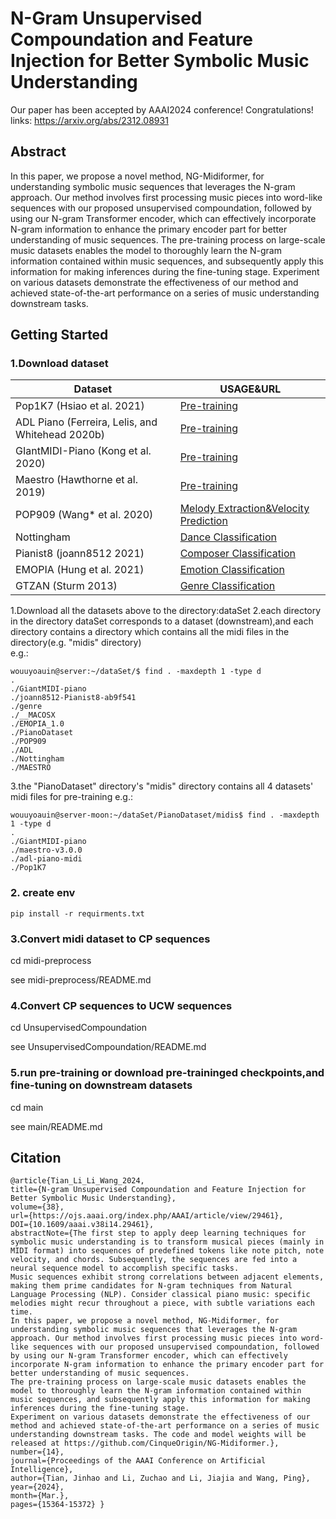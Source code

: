 

# N-Gram Unsupervised Compoundation and Feature Injection for Better Symbolic Music Understanding

Our paper has been accepted by AAAI2024 conference! Congratulations!
links: https://arxiv.org/abs/2312.08931

## Abstract
In this paper, we propose a novel method, NG-Midiformer, for understanding symbolic music sequences that leverages the N-gram approach. Our method involves first processing music pieces into word-like sequences with our proposed unsupervised compoundation, followed by using our N-gram Transformer encoder, which can effectively incorporate N-gram information to enhance the primary encoder part for better understanding of music sequences. The pre-training process on large-scale music datasets enables the model to thoroughly learn the N-gram information contained within music sequences, and subsequently apply this information for making inferences during the fine-tuning stage. Experiment on various datasets demonstrate the effectiveness of our method and achieved state-of-the-art performance on a series of music understanding downstream tasks.

## Getting Started

### 1.Download dataset
| Dataset                       | USAGE\&URL        |
|-------------------------------|--------------|
| Pop1K7 (Hsiao et al. 2021)    | [Pre-training](https://github.com/YatingMusic/compound-word-transformer) |
| ADL Piano (Ferreira, Lelis, and Whitehead 2020b) | [Pre-training](https://github.com/lucasnfe/adl-piano-midi) |
| GIantMIDI-Piano (Kong et al. 2020) | [Pre-training](https://github.com/bytedance/GiantMIDI-Piano) |
| Maestro (Hawthorne et al. 2019) | [Pre-training](https://magenta.tensorflow.org/datasets/maestro) |
| POP909 (Wang* et al. 2020)     | [Melody Extraction&Velocity Prediction](https://github.com/music-x-lab/POP909-Dataset) |
| Nottingham                     | [Dance Classification](https://github.com/jukedeck/nottingham-dataset) |
| Pianist8 (joann8512 2021)      | [Composer Classification](https://zenodo.org/records/5089279) |
| EMOPIA (Hung et al. 2021)      | [Emotion Classification](https://annahung31.github.io/EMOPIA/) |
| GTZAN (Sturm 2013)             | [Genre Classification](https://github.com/chittalpatel/Music-Genre-Classification-GTZAN) |


1.Download all the datasets above to the directory:dataSet
2.each directory in the directory dataSet corresponds to a dataset (downstream),and each directory contains a directory  which contains all the midi files in the directory(e.g. "midis" directory)  
e.g.:
```
wouuyoauin@server:~/dataSet/$ find . -maxdepth 1 -type d
.
./GiantMIDI-piano
./joann8512-Pianist8-ab9f541
./genre
./__MACOSX
./EMOPIA_1.0
./PianoDataset
./POP909
./ADL
./Nottingham
./MAESTRO
```
3.the "PianoDataset" directory's "midis" directory contains all 4 datasets' midi files for pre-training
e.g.:
```
wouuyoauin@server-moon:~/dataSet/PianoDataset/midis$ find . -maxdepth 1 -type d
.
./GiantMIDI-piano
./maestro-v3.0.0
./adl-piano-midi
./Pop1K7
```
### 2. create env
```
pip install -r requirments.txt
```

### 3.Convert midi dataset to CP sequences
cd midi-preprocess

see midi-preprocess/README.md

### 4.Convert CP sequences to UCW sequences
cd UnsupervisedCompoundation

see UnsupervisedCompoundation/README.md

### 5.run pre-training or download pre-traininged checkpoints,and fine-tuning on downstream datasets
cd main

see main/README.md

## Citation

```
@article{Tian_Li_Li_Wang_2024, 
title={N-gram Unsupervised Compoundation and Feature Injection for Better Symbolic Music Understanding}, 
volume={38},
url={https://ojs.aaai.org/index.php/AAAI/article/view/29461},
DOI={10.1609/aaai.v38i14.29461}, 
abstractNote={The first step to apply deep learning techniques for symbolic music understanding is to transform musical pieces (mainly in MIDI format) into sequences of predefined tokens like note pitch, note velocity, and chords. Subsequently, the sequences are fed into a neural sequence model to accomplish specific tasks.
Music sequences exhibit strong correlations between adjacent elements, making them prime candidates for N-gram techniques from Natural Language Processing (NLP). Consider classical piano music: specific melodies might recur throughout a piece, with subtle variations each time.
In this paper, we propose a novel method, NG-Midiformer, for understanding symbolic music sequences that leverages the N-gram approach. Our method involves first processing music pieces into word-like sequences with our proposed unsupervised compoundation, followed by using our N-gram Transformer encoder, which can effectively incorporate N-gram information to enhance the primary encoder part for better understanding of music sequences.
The pre-training process on large-scale music datasets enables the model to thoroughly learn the N-gram information contained within music sequences, and subsequently apply this information for making inferences during the fine-tuning stage.
Experiment on various datasets demonstrate the effectiveness of our method and achieved state-of-the-art performance on a series of music understanding downstream tasks. The code and model weights will be released at https://github.com/CinqueOrigin/NG-Midiformer.}, 
number={14}, 
journal={Proceedings of the AAAI Conference on Artificial Intelligence}, 
author={Tian, Jinhao and Li, Zuchao and Li, Jiajia and Wang, Ping}, 
year={2024},
month={Mar.}, 
pages={15364-15372} }
```



